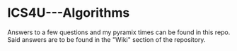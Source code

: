 # ICS4U---Algorithms
Answers to a few questions and my pyramix times can be found in this repo.  
Said answers are to be found in the "Wiki" section of the repository.
